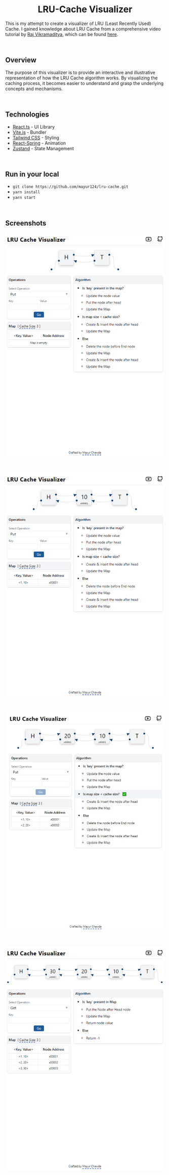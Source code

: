 # <center>LRU-Cache Visualizer</center>

This is my attempt to create a visualizer of LRU (Least Recently Used) Cache. I gained knowledge about LRU Cache from a comprehensive video tutorial by [Raj Vikramaditya](https://www.youtube.com/@takeUforward), which can be found [here](https://youtu.be/xDEuM5qa0zg).

<br />

## Overview

The purpose of this visualizer is to provide an interactive and illustrative representation of how the LRU Cache algorithm works. By visualizing the caching process, it becomes easier to understand and grasp the underlying concepts and mechanisms.

<br />

## Technologies

- [React.ts](https://react.dev/) - UI Library
- [Vite.js](https://vitejs.dev/) - Bundler
- [Tailwind CSS](https://tailwindcss.com/) - Styling
- [React-Spring](https://www.react-spring.dev/) - Animation
- [Zustand](https://docs.pmnd.rs/zustand/getting-started/introduction) - State Management

<br />

## Run in your local

- `git clone https://github.com/mayur124/lru-cache.git`
- `yarn install`
- `yarn start`

<br />

## Screenshots

![](screenshots/1.png)

<br />

![](screenshots/2.png)

<br />

![](screenshots/3.jpg)

<br />

![](screenshots/4.png)